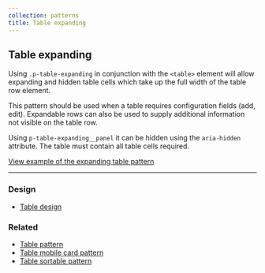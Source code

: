 ```yaml
---
collection: patterns
title: Table expanding
---
```


## Table expanding

Using `.p-table-expanding` in conjunction with the `<table>` element will allow expanding and hidden table cells which take up the full width of the table row element.

This pattern should be used when a table requires configuration fields (add, edit). Expandable rows can also be used to supply additional information not visible on the table row.

Using `p-table-expanding__panel` it can be hidden using the `aria-hidden` attribute. The table must contain all table cells required.

<a href="https://canonical-web-and-design.github.io/vanilla-framework/examples/patterns/tables/table-expanding/"
  class="js-example">
  View example of the expanding table pattern
</a>

<hr />

### Design

* [Table design](https://github.com/ubuntudesign/vanilla-design/tree/master/Table)

### Related

* [Table pattern](/en/base/table)
* [Table mobile card pattern](/en/patterns/table-mobile-card)
* [Table sortable pattern](/en/patterns/table-sortable)
